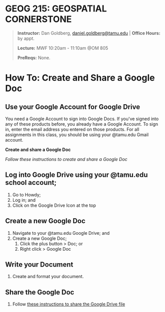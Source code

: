 # GEOG 215: GEOSPATIAL CORNERSTONE
>
>**Instructor:** Dan Goldberg, daniel.goldberg@tamu.edu | **Office Hours:** by appt.
>
>**Lecture:** MWF 10:20am - 11:10am @OM 805
>
>**PreReqs:** None.
> 

# How To: Create and Share a Google Doc

## Use your Google Account for Google Drive

You need a Google Account to sign into Google Docs. If you've signed into any of these products before, you already have a Google Account. To sign in, enter the email address you entered on those products. For all assignments in this class, you should be using your @tamu.edu Gmail account. 

**Create and share a Google Doc**

*Follow these instructions to create and share a Google Doc*


## Log into Google Drive using your @tamu.edu school account;
1.  Go to Howdy;
1.  Log in; and
1.  Click on the Google Drive Icon at the top

## Create a new Google Doc
1.  Navigate to your @tamu.edu Google Drive; and 
1.  Create a new Google Doc;
    1.  Click the plus button > Doc; or
    1.  Right click > Google Doc

## Write your Document
1.  Create and format your document.

## Share the Google Doc 
1. Follow [these instructions to share the Google Drive file](https://github.tamu.edu/TAMU-GEOG-215-GeospatialCornerstone/GEOG-215-GeospatialCornerstone/blob/master/HowTos/shareAGoogleDriveFile.md)

